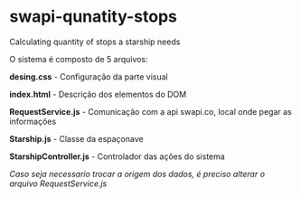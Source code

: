 # swapi-qunatity-stops
Calculating quantity of stops a starship needs

O sistema é composto de 5 arquivos:

**desing.css** - Configuração da parte visual

**index.html** - Descrição dos elementos do DOM 

**RequestService.js** - Comunicação com a api swapi.co, local onde pegar as informações

**Starship.js** - Classe da espaçonave 

**StarshipController.js** - Controlador das ações do sistema

*Caso seja necessario trocar a origem dos dados, é preciso alterar o arquivo RequestService.js*
